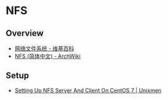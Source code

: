 # NFS

## Overview

- [网络文件系统 - 维基百科](https://zh.wikipedia.org/wiki/%E7%BD%91%E7%BB%9C%E6%96%87%E4%BB%B6%E7%B3%BB%E7%BB%9F)
- [NFS (简体中文) - ArchWiki](https://wiki.archlinux.org/index.php/NFS_(%E7%AE%80%E4%BD%93%E4%B8%AD%E6%96%87))

## Setup

- [Setting Up NFS Server And Client On CentOS 7 | Unixmen](https://www.unixmen.com/setting-nfs-server-client-centos-7/)
